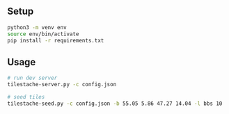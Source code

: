 Setup
-----

```bash
python3 -m venv env
source env/bin/activate
pip install -r requirements.txt
```

Usage
-----

```bash
# run dev server
tilestache-server.py -c config.json

# seed tiles
tilestache-seed.py -c config.json -b 55.05 5.86 47.27 14.04 -l bbs 10
```

